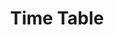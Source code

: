 ---
title: 'Time Table'
description: 'Description for project three.'
image: '/timetable.png'
link: 'https://naveen-pal.github.io/timetable_2sem/'
---